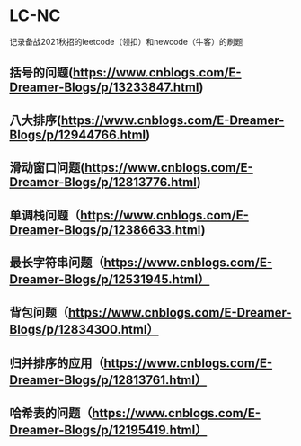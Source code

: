 # LC-NC
记录备战2021秋招的leetcode（领扣）和newcode（牛客）的刷题 

## 括号的问题(https://www.cnblogs.com/E-Dreamer-Blogs/p/13233847.html)<br />

## 八大排序(https://www.cnblogs.com/E-Dreamer-Blogs/p/12944766.html)<br />

## 滑动窗口问题(https://www.cnblogs.com/E-Dreamer-Blogs/p/12813776.html)<br />

## 单调栈问题（https://www.cnblogs.com/E-Dreamer-Blogs/p/12386633.html)<br />

## 最长字符串问题（https://www.cnblogs.com/E-Dreamer-Blogs/p/12531945.html）<br />

## 背包问题（https://www.cnblogs.com/E-Dreamer-Blogs/p/12834300.html）<br />

## 归并排序的应用（https://www.cnblogs.com/E-Dreamer-Blogs/p/12813761.html）<br />

## 哈希表的问题（https://www.cnblogs.com/E-Dreamer-Blogs/p/12195419.html）<br /> 


